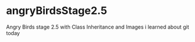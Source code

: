 # angryBirdsStage2.5
Angry Birds stage 2.5 with Class Inheritance and Images
i learned about git today